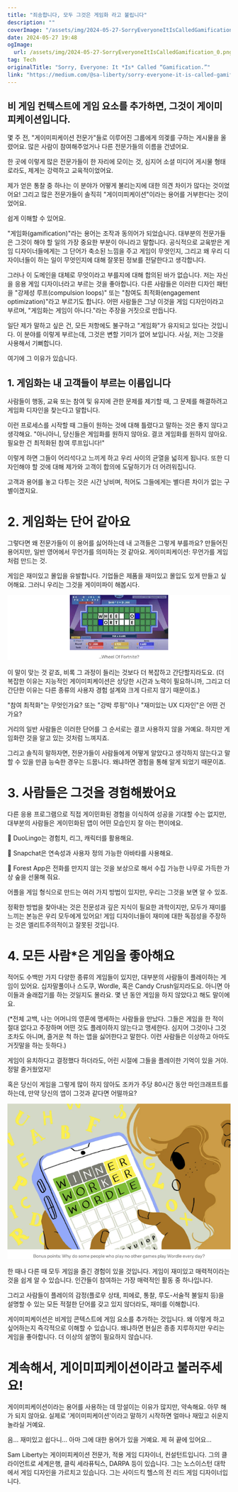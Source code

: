 ```yaml
---
title: "죄송합니다, 모두 그것은 게임화 라고 불립니다"
description: ""
coverImage: "/assets/img/2024-05-27-SorryEveryoneItIsCalledGamification_0.png"
date: 2024-05-27 19:48
ogImage: 
  url: /assets/img/2024-05-27-SorryEveryoneItIsCalledGamification_0.png
tag: Tech
originalTitle: "Sorry, Everyone: It *Is* Called “Gamification.”"
link: "https://medium.com/@sa-liberty/sorry-everyone-it-is-called-gamification-e5a7e3372e30"
---
```



## 비 게임 컨텍스트에 게임 요소를 추가하면, 그것이 게이미피케이션입니다.

몇 주 전, "게이미피케이션 전문가"들로 이루어진 그룹에게 의겢를 구하는 게시물을 올렸어요. 많은 사람이 참여해주었거나 다른 전문가들의 이름을 건넸어요.

한 곳에 이렇게 많은 전문가들이 한 자리에 모이는 것, 심지어 소셜 미디어 게시물 형태로라도, 제게는 강력하고 교육적이었어요.

제가 얻은 통찰 중 하나는 이 분야가 어떻게 불리는지에 대한 의견 차이가 많다는 것이었어요! 그리고 많은 전문가들이 솔직히 "게이미피케이션"이라는 용어를 거부한다는 것이었어요.

<div class="content-ad"></div>

쉽게 이해할 수 있어요.

"게임화(gamification)"라는 용어는 조작과 동의어가 되었습니다. 대부분의 전문가들은 그것이 해야 할 일의 가장 중요한 부분이 아니라고 말합니다. 공식적으로 교육받은 게임 디자이너들에게는 그 단어가 축소된 느낌을 주고 게임이 무엇인지, 그리고 왜 우리 디자이너들이 하는 일이 무엇인지에 대해 잘못된 정보를 전달한다고 생각합니다.

그러나 이 도메인을 대체로 무엇이라고 부를지에 대해 합의된 바가 없습니다. 저는 자신을 응용 게임 디자이너라고 부르는 것을 좋아합니다. 다른 사람들은 이러한 디자인 패턴을 "강제성 루프(compulsion loops)" 또는 "참여도 최적화(engagement optimization)"라고 부르기도 합니다. 어떤 사람들은 그냥 이것을 게임 디자인이라고 부르며, "게임화는 게임이 아니다."라는 주장을 거짓으로 만듭니다.

<div class="content-ad"></div>

일단 제가 말하고 싶은 건, 모든 저항에도 불구하고 "게임화"가 유지되고 있다는 것입니다. 이 분야를 이렇게 부르는데, 그것은 변할 기미가 없어 보입니다. 사실, 저는 그것을 사용해서 기뻐합니다.

여기에 그 이유가 있습니다.

## 1. 게임화는 내 고객들이 부르는 이름입니다

사람들이 행동, 교육 또는 참여 및 유지에 관한 문제를 제기할 때, 그 문제를 해결하려고 게임화 디자인을 찾는다고 말합니다.

<div class="content-ad"></div>

이런 프로세스를 시작할 때 그들이 원하는 것에 대해 틀렸다고 말하는 것은 좋지 않다고 생각해요. "아니아니, 당신들은 게임화를 원하지 않아요. 결코 게임화를 원하지 않아요. 필요한 건 최적화된 참여 루프입니다!"

이렇게 하면 그들이 어리석다고 느끼게 하고 우리 사이의 균열을 넓히게 됩니다. 또한 디자인해야 할 것에 대해 제가와 고객이 합의에 도달하기가 더 어려워집니다.

고객과 용어를 놓고 다투는 것은 시간 낭비며, 적어도 그들에게는 별다른 차이가 없는 구별이겠지요.

# 2. 게임화는 단어 같아요

<div class="content-ad"></div>

그렇다면 왜 전문가들이 이 용어를 싫어하는데 내 고객들은 그렇게 부를까요? 만들어진 용어지만, 일반 영어에서 무언가를 의미하는 것 같아요. 게이미피케이션: 무언가를 게임처럼 만드는 것.

게임은 재미있고 몰입을 유발합니다. 기업들은 제품을 재미있고 몰입도 있게 만들고 싶어해요. 그러니 우리는 그것을 게이미파이 해봅시다.

![이미지](/assets/img/2024-05-27-SorryEveryoneItIsCalledGamification_1.png)

이 말이 맞는 것 같죠, 비록 그 과정이 들리는 것보다 더 복잡하고 간단할지라도요. (더 복잡한 이유는 지능적인 게이미피케이션은 상당한 시간과 노력이 필요하니까, 그리고 더 간단한 이유는 다른 종류의 사용자 경험 설계와 크게 다르지 않기 때문이죠.)

<div class="content-ad"></div>

"참여 최적화"는 무엇인가요? 또는 "강박 루핑"이나 "재미있는 UX 디자인"은 어떤 건가요?

거리의 일반 사람들은 이러한 단어를 그 순서로는 결코 사용하지 않을 거예요. 하지만 게임화란 것을 알고 있는 것처럼 느껴지죠.

그리고 솔직히 말하자면, 전문가들이 사람들에게 어떻게 알았다고 생각하지 않는다고 말할 수 있을 만큼 능숙한 경우는 드뭅니다. 왜냐하면 경험을 통해 알게 되었기 때문이죠.

# 3. 사람들은 그것을 경험해봤어요

<div class="content-ad"></div>

다른 응용 프로그램으로 직접 게이민화된 경험을 이식하여 성공을 기대할 수는 없지만, 대부분의 사람들은 게이민화된 앱이 어떤 모습인지 잘 아는 편이에요.

🦉 DuoLingo는 경험치, 리그, 캐릭터를 활용해요.

👻 Snapchat은 연속성과 사용자 정의 가능한 아바타를 사용해요.

🌲 Forest App은 전화를 만지지 않는 것을 보상으로 해서 수집 가능한 나무로 가득한 가상 숲을 선물해 줘요.

<div class="content-ad"></div>

어플을 게임 형식으로 만드는 여러 가지 방법이 있지만, 우리는 그것을 보면 알 수 있죠.

정확한 방법을 찾아내는 것은 전문성과 깊은 지식이 필요한 과학이지만, 모두가 재미를 느끼는 본능은 우리 모두에게 있어요! 게임 디자이너들이 재미에 대한 독점성을 주장하는 것은 엘리트주의적이고 잘못된 것입니다.

# 4. 모든 사람*은 게임을 좋아해요

적어도 수백만 가지 다양한 종류의 게임들이 있지만, 대부분의 사람들이 플레이하는 게임이 있어요. 십자말풀이나 스도쿠, Wordle, 혹은 Candy Crush일지라도요. 아니면 아이들과 술래잡기를 하는 것일지도 몰라요. 몇 년 동안 게임을 하지 않았다고 해도 말이에요.

<div class="content-ad"></div>

(*전체 고백, 나는 어머니의 영혼에 맹세하는 사람들을 만났다. 그들은 게임을 한 적이 절대 없다고 주장하며 어떤 것도 플레이하지 않는다고 맹세한다. 심지어 그것이나 그것조차도 아니며, 즐거운 척 하는 앱을 싫어한다고 말한다. 이런 사람들은 이상하고 아마도 거짓말을 하는 듯하다.)

게임이 유치하다고 결정했다 하더라도, 어린 시절에 그들을 플레이한 기억이 있을 거야. 정말 즐거웠었지!

혹은 당신이 게임을 그렇게 많이 하지 않아도 조카가 주당 80시간 동안 마인크래프트를 하는데, 만약 당신의 앱이 그것과 같다면 어떨까요?

![이미지](/assets/img/2024-05-27-SorryEveryoneItIsCalledGamification_2.png)

<div class="content-ad"></div>

한 때나 다른 때 모두 게임을 즐긴 경험이 있을 것입니다. 게임이 재미있고 매력적이라는 것을 쉽게 알 수 있습니다. 인간들이 참여하는 가장 매력적인 활동 중 하나입니다.

그리고 사람들이 플레이의 감정(플로우 상태, 피에로, 통찰, 루도-서술적 불일치 등)을 설명할 수 있는 모든 적절한 단어를 갖고 있지 않더라도, 재미를 이해합니다.

게이미피케이션은 비게임 콘텍스트에 게임 요소를 추가하는 것입니다. 왜 이렇게 하고 싶어하는지 즉각적으로 이해할 수 있습니다. 왜냐하면 현실은 종종 지루하지만 우리는 게임을 좋아합니다. 더 이상의 설명이 필요하지 않습니다.

# 계속해서, 게이미피케이션이라고 불러주세요!

<div class="content-ad"></div>

게이미피케이션이라는 용어를 사용하는 데 망설이는 이유가 많지만, 약속해요. 아무 해가 되지 않아요. 실제로 '게이미피케이션'이라고 말하기 시작하면 얼마나 재밌고 쉬운지 놀라실 거예요.

음... 재미있고 쉽다니... 아마 그에 대한 용어가 있을 거예요. 제 혀 끝에 있어요...

Sam Liberty는 게이미피케이션 전문가, 적용 게임 디자이너, 컨설턴트입니다. 그의 클라이언트로 세계은행, 클릭 세라퓨틱스, DARPA 등이 있습니다. 그는 노스이스턴 대학에서 게임 디자인을 가르치고 있습니다. 그는 사이드킥 헬스의 전 리드 게임 디자이너입니다.